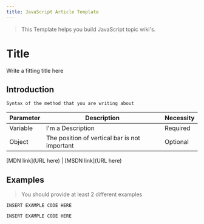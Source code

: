 ```yaml
---
title: JavaScript Article Template
---
```

> This Template helps you build JavaScript topic wiki's.

# Title

Write a fitting title here

## Introduction

    Syntax of the method that you are writing about

Parameter | Description | Necessity  
--------- | --------------------------------------------- | ---------  
Variable | I'm a Description | Required  
Object | The position of vertical bar is not important | Optional

[MDN link](URL here) | [MSDN link](URL here)

## Examples

> You should provide at least 2 different examples

    INSERT EXAMPLE CODE HERE

    INSERT EXAMPLE CODE HERE